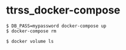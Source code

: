 # ttrss_docker-compose

```bash:
$ DB_PASS=mypassword docker-compose up
$ docker-compose rm
```

```bash:
$ docker volume ls
```
